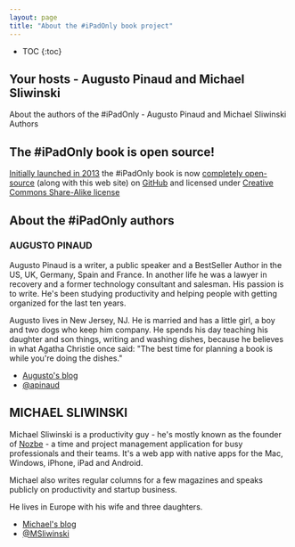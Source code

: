 ```yaml
---
layout: page
title: "About the #iPadOnly book project"
---
```


* TOC
{:toc}

## Your hosts - Augusto Pinaud and Michael Sliwinski

About the authors of the #iPadOnly - Augusto Pinaud and Michael Sliwinski
Authors

## The #iPadOnly book is open source!

[Initially launched in 2013](/launch) the #iPadOnly book is now [completely open-source](/open) (along with this web site) on [GitHub](https://github.com/michaelnozbe/iPadOnly.com) and licensed under [Creative Commons Share-Alike license](/license)

## About the #iPadOnly authors

### AUGUSTO PINAUD

Augusto Pinaud is a writer, a public speaker and a BestSeller Author in the US, UK, Germany, Spain and France. In another life he was a lawyer in recovery and a former technology consultant and salesman. His passion is to write. He's been studying productivity and helping people with getting organized for the last ten years.

Augusto lives in New Jersey, NJ. He is married and has a little girl, a boy and two dogs who keep him company. He spends his day teaching his daughter and son things, writing and washing dishes, because he believes in what Agatha Christie once said: "The best time for planning a book is while you're doing the dishes."

* [Augusto's blog](https://productivityvoice.com)
* [@apinaud](https://twitter.com/apinaud)

## MICHAEL SLIWINSKI

Michael Sliwinski is a productivity guy - he's mostly known as the founder of [Nozbe](https://nozbe.com/) - a time and project management application for busy professionals and their teams. It's a web app with native apps for the Mac, Windows, iPhone, iPad and Android.

Michael also writes regular columns for a few magazines and speaks publicly on productivity and startup business.

He lives in Europe with his wife and three daughters.

* [Michael's blog](https://sliwinski.com)
* [@MSliwinski](https://twitter.com/MSliwinski)
